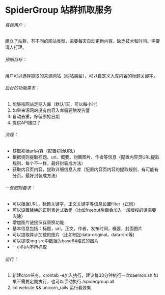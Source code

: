 SpiderGroup 站群抓取服务
=============

###### 目标用户：
建立了站群，有不同的网站类型，需要每天自动更新内容。缺乏技术和时间。需要请人打理。

###### 预期目标：
用户可以选择抓取的来源网站（网站类型），可以自定义入库内容的标题关键字。

###### 后台的功能需求：
1. 能够按网站定期入库（默认1天，可以每小时）
2. 如果来源网站没有内容入库需要触发告警
3. 自动去重，保留原始日期
4. 提供API接口？

###### 流程：
* 获取初始url内容（配置初始URL）
* 根据规则提取标题、url、概要、封面图片、作者等信息（配置内容页URL提取规则，每个不一样，最好封装成方法）
* 获取内容页内容，提取详细信息入库（配置内容页内容的提取规则，有可能有分页，最好封装成方法）

###### 一些细则要求：
* 可以根据URL，标题关键字，正文关键字等信息设置filter（正则）
* 可以设置替换的正则表达式数组（比如freebuf后面会加入一段版权的话需要去除）
* 增加图片链接保存替换功能
* 基本信息包括：标题，url，正文，作者，发布时间，概要，封面图片
* 可以提取异步加载的图片（比如制定data-original，data-src等)
* 可以提取img src中数据为base64格式的图片
* 一小时内不再抓取

###### 运行：
1. 新建cron任务，crontab -e加入执行，建议每30分钟执行一次daemon.sh
  如果不需要定期执行，也可以手动执行./spidergroup all
2. cd website && unicorn_rails 运行看效果
